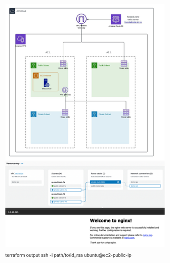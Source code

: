 ![alt text](./architecture.jpeg)
![alt text](./resource-map.png)
![alt text](./result.png)

terraform output
ssh -i path/to/id_rsa ubuntu@ec2-public-ip